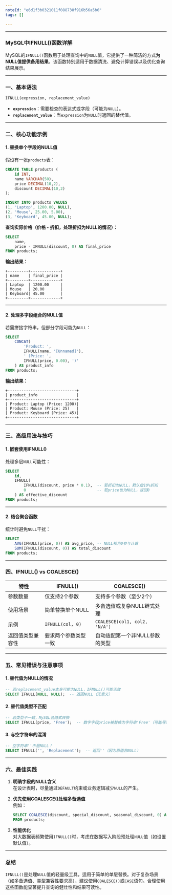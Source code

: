 ```yaml
---
noteId: "e6d1f3b0321011f088738f916b56a5b6"
tags: []

---
```


---

### **MySQL中IFNULL()函数详解**

MySQL的`IFNULL()`函数用于处理查询中的`NULL`值，它提供了一种简洁的方式**为NULL值提供备用结果**。该函数特别适用于数据清洗、避免计算错误以及优化查询结果展示。

---

### **一、基本语法**
```sql
IFNULL(expression, replacement_value)
```
- **`expression`**：需要检查的表达式或字段（可能为`NULL`）。
- **`replacement_value`**：当`expression`为`NULL`时返回的替代值。

---

### **二、核心功能示例**

#### **1. 替换单个字段的NULL值**
假设有一张`products`表：
```sql
CREATE TABLE products (
    id INT,
    name VARCHAR(50),
    price DECIMAL(10,2),
    discount DECIMAL(10,2)
);

INSERT INTO products VALUES
(1, 'Laptop', 1200.00, NULL),
(2, 'Mouse', 25.00, 5.00),
(3, 'Keyboard', 45.00, NULL);
```

**查询实际价格（价格 - 折扣，处理折扣为NULL的情况）：**
```sql
SELECT 
    name,
    price - IFNULL(discount, 0) AS final_price
FROM products;
```
**输出结果：**
```
+---------+-------------+
| name    | final_price |
+---------+-------------+
| Laptop  | 1200.00     |
| Mouse   | 20.00       |
| Keyboard| 45.00       |
+---------+-------------+
```

---

#### **2. 处理多字段组合的NULL值**
若需拼接字符串，但部分字段可能为`NULL`：
```sql
SELECT 
    CONCAT(
        'Product: ', 
        IFNULL(name, '[Unnamed]'), 
        ' (Price: ', 
        IFNULL(price, 0.00), ')'
    ) AS product_info
FROM products;
```
**输出结果：**
```
+------------------------------+
| product_info                 |
+------------------------------+
| Product: Laptop (Price: 1200)|
| Product: Mouse (Price: 25)   |
| Product: Keyboard (Price: 45)|
+------------------------------+
```

---

### **三、高级用法与技巧**

#### **1. 嵌套使用IFNULL()**
处理多层`NULL`可能性：
```sql
SELECT 
    id,
    IFNULL(
        IFNULL(discount, price * 0.1),  -- 若折扣为NULL，默认给10%折扣
        0                               -- 若price也为NULL，返回0
    ) AS effective_discount
FROM products;
```

---

#### **2. 结合聚合函数**
统计时避免`NULL`干扰：
```sql
SELECT 
    AVG(IFNULL(price, 0)) AS avg_price, -- NULL视为0参与计算
    SUM(IFNULL(discount, 0)) AS total_discount
FROM products;
```

---

### **四、IFNULL() vs COALESCE()**

| **特性**               | **IFNULL()**                          | **COALESCE()**                      |
|------------------------|---------------------------------------|-------------------------------------|
| 参数数量               | 仅支持2个参数                         | 支持多个参数（至少2个）             |
| 使用场景               | 简单替换单个NULL                      | 多备选值或复杂NULL链式处理          |
| 示例                   | `IFNULL(col, 0)`                      | `COALESCE(col1, col2, 'N/A')`       |
| 返回值类型兼容性       | 要求两个参数类型一致                  | 自动适配第一个非NULL参数的类型      |

---

### **五、常见错误与注意事项**

#### **1. 替代值为NULL的情况**
```sql
-- 若replacement_value本身可能为NULL，IFNULL()可能无效
SELECT IFNULL(NULL, NULL);  -- 返回NULL（无意义）
```

#### **2. 替代值类型不匹配**
```sql
-- 若类型不一致，MySQL会隐式转换
SELECT IFNULL(price, 'Free');  -- 数字字段price被替换为字符串'Free'（可能导致后续计算错误）
```

#### **3. 与空字符串的混淆**
```sql
-- 空字符串''不是NULL！
SELECT IFNULL('', 'Replacement');  -- 返回''（因为原值非NULL）
```

---

### **六、最佳实践**

1. **明确字段的NULL含义**  
   在设计表时，尽量通过`DEFAULT`约束或业务逻辑减少`NULL`的产生。

2. **优先使用COALESCE()处理多备选值**  
   例如：
   ```sql
   SELECT COALESCE(discount, special_discount, seasonal_discount, 0) AS final_discount
   FROM products;
   ```

3. **性能优化**  
   对大数据表频繁使用`IFNULL()`时，考虑在数据写入阶段预处理`NULL`值（如设置默认值）。

---

### **总结**
`IFNULL()`是处理`NULL`值的轻量级工具，适用于简单的单层替换。对于复杂场景（如多备选值、类型兼容性要求高），建议使用`COALESCE()`或`CASE`语句。合理使用这些函数能显著提升查询的健壮性和结果可读性。